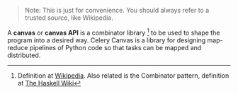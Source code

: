 > Note: This is just for convenience. You should always refer to a trusted source, like Wikipedia.

A **canvas** or **canvas API** is a combinator library [^1] to be used to shape the program into a desired way. Celery Canvas is a library for designing map-reduce pipelines of Python code so that tasks can be mapped and distributed.

[^1]: Definition at [Wikipedia](https://en.wikipedia.org/wiki/Combinator_library). Also related is the Combinator pattern, definition at [The Haskell Wiki](https://wiki.haskell.org/index.php?title=Combinator_pattern)
